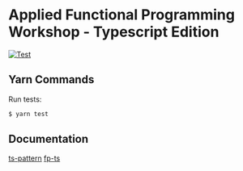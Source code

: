 # Applied Functional Programming Workshop - Typescript Edition

[![Test](https://github.com/doubleloop-io/applied-fp-workshop-ts/actions/workflows/build.yml/badge.svg)](https://github.com/doubleloop-io/applied-fp-workshop-ts/actions/workflows/build.yml)

## Yarn Commands

Run tests:

```sh
$ yarn test
```

## Documentation

[ts-pattern](https://github.com/gvergnaud/ts-pattern)
[fp-ts](https://gcanti.github.io/fp-ts/modules/)
